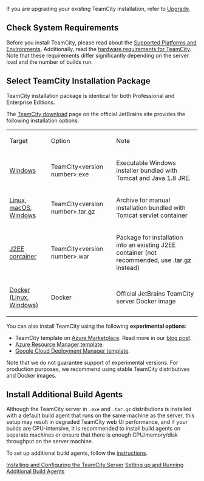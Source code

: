 [//]: # (title: Installation)
[//]: # (auxiliary-id: Installation)

If you are upgrading your existing TeamCity installation, refer to [Upgrade](upgrade.md).

## Check System Requirements

Before you install TeamCity, please read about the [Supported Platforms and Environments](supported-platforms-and-environments.md). Additionally, read the [hardware requirements for TeamCity](how-to.md#Estimate+Hardware+Requirements+for+TeamCity). Note that these requirements differ significantly depending on the server load and the number of builds run.

## Select TeamCity Installation Package

TeamCity installation package is identical for both Professional and Enterprise Editions.

The [TeamCity download](http://www.jetbrains.com/teamcity/download/) page on the official JetBrains site provides the following installation options:

<table><tr>

<td>

Target


</td>

<td>

Option


</td>

<td>

Note


</td></tr><tr>

<td>

[Windows](installing-and-configuring-the-teamcity-server.md#Installing+TeamCity+via+Windows+installation+package)


</td>

<td>

TeamCity&lt;version number&gt;.exe


</td>

<td>

Executable Windows installer bundled with Tomcat and Java 1.8 JRE.


</td></tr><tr>

<td>

[Linux, macOS, Windows](installing-and-configuring-the-teamcity-server.md#Installing+TeamCity+bundled+with+Tomcat+servlet+container+%28Linux%2C+macOS%2C+Windows%29)


</td>

<td>

TeamCity&lt;version number&gt;.tar.gz


</td>

<td>

Archive for manual installation bundled with Tomcat servlet container


</td></tr><tr>

<td>

[J2EE container](installing-and-configuring-the-teamcity-server.md#Installing+TeamCity+into+Existing+J2EE+Container)


</td>

<td>

TeamCity&lt;version number&gt;.war


</td>

<td>

Package for installation into an existing J2EE container (not recommended, use .tar.gz instead)


</td></tr><tr>

<td>

[Docker (Linux, Windows)](https://hub.docker.com/r/jetbrains/teamcity-server/)

</td>

<td>

Docker


</td>

<td>

Official JetBrains TeamCity server Docker image


</td></tr>

</table>

You can also install TeamCity using the following __experimental options__:
* TeamCity template on [Azure Marketplace](https://azuremarketplace.microsoft.com/en-en/marketplace/apps/jetbrains.teamcity?tab=Overview). Read more in our [blog post](https://blog.jetbrains.com/teamcity/2018/09/teamcity-on-azure-marketplace/).
* [Azure Resource Manager template](https://github.com/JetBrains/teamcity-azure-template).
* [Google Cloud Deployment Manager template](https://github.com/JetBrains/teamcity-google-template).

<note>
Note that we do not guarantee support of experimental versions. For production purposes, we recommend using stable TeamCity distributives and Docker images.
</note>

## Install Additional Build Agents

Although the TeamCity server in `.exe` and `.tar.gz` distributions is installed with a default build agent that runs on the same machine as the server, this setup may result in degraded TeamCity web UI performance, and if your builds are CPU\-intensive, it is recommended to install build agents on separate machines or ensure that there is enough CPU/memory/disk throughput on the server machine.

To set up additional build agents, follow the [instructions](setting-up-and-running-additional-build-agents.md).

<seealso>
        <category ref="installation">
            <a href="installing-and-configuring-the-teamcity-server.md">Installing and Configuring the TeamCity Server</a>
            <a href="setting-up-and-running-additional-build-agents.md">Setting up and Running Additional Build Agents</a>
        </category>
</seealso>